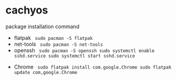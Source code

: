 # cachyos
package installation command
+ flatpak
  <code>
  sudo pacman -S flatpak
  </code>
+ net-tools
  <code>
  sudo pacman -S net-tools</code>
+ openssh
  <code>
  sudo pacman -S openssh
  sudo systemctl enable sshd.service
  sudo systemctl start  sshd.service        
  </code>
+ Chrome
  <code>
  sudo flatpak install com.google.Chrome
  sudo flatpak update  com,google.Chrome
  </code>
